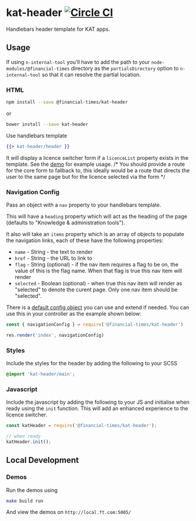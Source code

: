 # kat-header [![Circle CI](https://circleci.com/gh/Financial-Times/kmt-header.svg?style=svg)](https://circleci.com/gh/Financial-Times/kmt-header)

Handlebars header template for KAT apps.

## Usage

If using `n-internal-tool` you'll have to add the path to your `node-modules/@financial-times` directory as the `partialsDirectory` option to `n-internal-tool` so that it can resolve the partial location.

### HTML
```sh
npm install --save @financial-times/kat-header
```
or
```sh
bower install --save kat-header
```

Use handlebars template
```hbs
{{> kat-header/header }}
```

It will display a licence switcher form if a `licenceList` property exists in the template. See the [demo](./demos/app.js) for example usage. /* You should provide a route for the core form to fallback to, this ideally would be a route that directs the user to the same page but for the licence selected via the form */

### Navigation Config
Pass an object with a `nav` property to your handlebars template.

This will have a `heading` property which will act as the heading of the page (defaults to "Knowledge & administration tools").

It also will take an `items` property which is an array of objects to populate the navigation links, each of these have the following properties:
- `name` - String - the text to render
- `href` - String - the URL to link to
- `flag` - String (optional) - if the nav item requires a flag to be on, the value of this is the flag name. When that flag is true this nav item will render
- `selected` - Boolean (optional) - when true this nav item will render as "selected" to denote the curent page. Only one nav item should be "selected".

There is a [default config object](./navigation-config.js) you can use and extend if needed. You can use this in your controller as the example shown below:

```js
const { navigationConfig } = require('@financial-times/kat-header')

res.render('index', navigationConfig)
```


### Styles
Include the styles for the header by adding the following to your SCSS
```scss
@import 'kat-header/main';
```

### Javascript

Include the javascript by adding the following to your JS and initialise when ready using the `init` function. This will add an enhanced experience to the licence switcher.
```js
const katHeader = require('@financial-times/kat-header');

// when ready
katHeader.init();
```

## Local Development

### Demos

Run the demos using
```sh
make build run
```
And view the demos on `http://local.ft.com:5005/`
